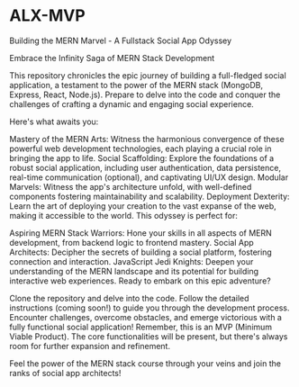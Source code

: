 # ALX-MVP
Building the MERN Marvel - A Fullstack Social App Odyssey

Embrace the Infinity Saga of MERN Stack Development

This repository chronicles the epic journey of building a full-fledged social application, a testament to the power of the MERN stack (MongoDB, Express, React, Node.js). Prepare to delve into the code and conquer the challenges of crafting a dynamic and engaging social experience.

Here's what awaits you:

Mastery of the MERN Arts: Witness the harmonious convergence of these powerful web development technologies, each playing a crucial role in bringing the app to life.
Social Scaffolding: Explore the foundations of a robust social application, including user authentication, data persistence, real-time communication (optional), and captivating UI/UX design.
Modular Marvels: Witness the app's architecture unfold, with well-defined components fostering maintainability and scalability.
Deployment Dexterity: Learn the art of deploying your creation to the vast expanse of the web, making it accessible to the world.
This odyssey is perfect for:

Aspiring MERN Stack Warriors: Hone your skills in all aspects of MERN development, from backend logic to frontend mastery.
Social App Architects: Decipher the secrets of building a social platform, fostering connection and interaction.
JavaScript Jedi Knights: Deepen your understanding of the MERN landscape and its potential for building interactive web experiences.
Ready to embark on this epic adventure?

Clone the repository and delve into the code.
Follow the detailed instructions (coming soon!) to guide you through the development process.
Encounter challenges, overcome obstacles, and emerge victorious with a fully functional social application!
Remember, this is an MVP (Minimum Viable Product). The core functionalities will be present, but there's always room for further expansion and refinement.

Feel the power of the MERN stack course through your veins and join the ranks of social app architects!
